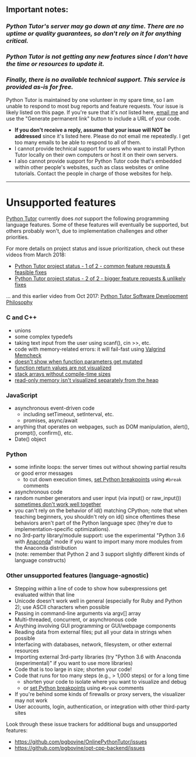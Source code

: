 ## Important notes:

### *Python Tutor's server may go down at any time. There are no uptime or quality guarantees, so don't rely on it for anything critical.*

### *Python Tutor is not getting any new features since I don't have the time or resources to update it.*

### *Finally, there is no available technical support. This service is provided as-is for free.*

Python Tutor is maintained by one volunteer in my spare time, so I am unable to respond to most bug reports and feature requests. Your issue is likely listed on this page. If you're sure that it's *not* listed here, [email me](http://pgbovine.net/email-policy.htm) and use the "Generate permanent link" button to include a URL of your code.

- **If you don't receive a reply, assume that your issue will NOT be addressed** since it's listed here. Please do not email me repeatedly. I get too many emails to be able to respond to all of them.
- I cannot provide technical support for users who want to install Python Tutor locally on their own computers or host it on their own servers.
- I also cannot provide support for Python Tutor code that's embedded within other people's websites, such as class websites or online tutorials. Contact the people in charge of those websites for help.

---
# Unsupported features

[Python Tutor](http://pythontutor.com/) currently does *not* support the following programming language features. Some of these features will eventually be supported, but others probably won't, due to implementation challenges and other priorities.

For more details on project status and issue prioritization, check out these videos from March 2018:
- [Python Tutor project status - 1 of 2 - common feature requests & feasible fixes](https://www.youtube.com/watch?v=oKIqejkxqP0)
- [Python Tutor project status - 2 of 2 - bigger feature requests & unlikely fixes](https://www.youtube.com/watch?v=8o-XeFTgD40)

... and this earlier video from Oct 2017: [Python Tutor Software Development Philosophy](https://www.youtube.com/watch?v=sVtXLdBRfyE)

### C and C++

- unions
- some complex typedefs
- taking text input from the user using scanf(), cin >>, etc.
- code with memory-related errors: it will fail-fast using [Valgrind
  Memcheck](http://valgrind.org/docs/manual/mc-manual.html)
- [doesn't show when function parameters get mutated](https://github.com/pgbovine/opt-cpp-backend/issues/57)
- [function return values are not visualized](https://github.com/pgbovine/opt-cpp-backend/issues/4)
- [stack arrays without compile-time sizes](https://github.com/pgbovine/opt-cpp-backend/issues/44)
- [read-only memory isn't visualized separately from the heap](https://github.com/pgbovine/opt-cpp-backend/issues/70)

### JavaScript

- asynchronous event-driven code
  - including setTimeout, setInterval, etc.
  - promises, async/await
- anything that operates on webpages, such as DOM manipulation, alert(), prompt(), confirm(), etc.
- Date() object


### Python

- some infinite loops: the server times out without showing partial results or good error messages
  - to cut down execution times, [set Python breakpoints](https://youtu.be/80ztTXP90Vs?t=42) using `#break` comments
- asynchronous code
- random number generators and user input (via input() or raw_input()) [sometimes don't work well together](https://github.com/pgbovine/OnlinePythonTutor/issues/110)
- you can't rely on the behavior of id() matching CPython; note that when teaching beginners, you shouldn't rely on id() since oftentimes these behaviors aren't part of the Python language spec (they're due to implementation-specific optimizations).
- no 3rd-party library/module support: use the experimental "Python 3.6 with <a href="https://docs.anaconda.com/anaconda/">Anaconda</a>" mode if you want to import many more modules from the Anaconda distribution
- (note: remember that Python 2 and 3 support slightly different kinds of language constructs)


### Other unsupported features (language-agnostic)

- Stepping *within* a line of code to show how subexpressions get evaluated within that line
- Unicode doesn't work well in general (especially for Ruby and Python 2); use ASCII characters when possible
- Passing in command-line arguments via argv[] array
- Multi-threaded, concurrent, or asynchronous code
- Anything involving GUI programming or GUI/webpage components
- Reading data from external files; put all your data in strings when possible
- Interfacing with databases, network, filesystem, or other external resources
- Importing external 3rd-party libraries (try "Python 3.6 with Anaconda (experimental)" if you want to use more libraries)
- Code that is too large in size; shorten your code!
- Code that runs for too many steps (e.g., > 1,000 steps) or for a long time
  - shorten your code to isolate where you want to visualize and debug
  - or [set Python breakpoints](https://youtu.be/80ztTXP90Vs?t=42) using `#break` comments
- If you're behind some kinds of firewalls or proxy servers, the visualizer may not work
- User accounts, login, authentication, or integration with other third-party sites

Look through these issue trackers for additional bugs and unsupported features:
- https://github.com/pgbovine/OnlinePythonTutor/issues
- https://github.com/pgbovine/opt-cpp-backend/issues
